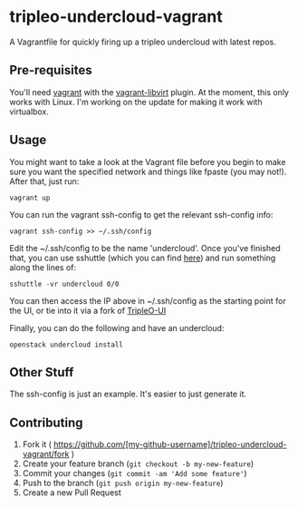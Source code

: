# tripleo-undercloud-vagrant
A Vagrantfile for quickly firing up a tripleo undercloud with latest repos.

## Pre-requisites

You'll need [vagrant](https://github.com/hashicorp/vagrant) with the [vagrant-libvirt](https://github.com/vagrant-libvirt/vagrant-libvirt) plugin.  At the moment, this only works with Linux.  I'm working on the update for making it work with virtualbox.

## Usage

You might want to take a look at the Vagrant file before you begin to make sure you want the specified network and things like fpaste (you may not!).   After that, just run:
```
vagrant up
```
You can run the vagrant ssh-config to get the relevant ssh-config info:
```
vagrant ssh-config >> ~/.ssh/config
```
Edit the ~/.ssh/config to be the name 'undercloud'. Once you've finished that, you can use sshuttle (which you can find [here](https://github.com/sshuttle/sshuttle)) and run something along the lines of:
```
sshuttle -vr undercloud 0/0
```
You can then access the IP above in ~/.ssh/config as the starting point for the UI, or tie into it via a fork of [TripleO-UI](https://github.com/knowncitizen/tripleo-ui)

Finally, you can do the following and have an undercloud:
```
openstack undercloud install
```

## Other Stuff

The ssh-config is just an example.  It's easier to just generate it.

## Contributing

1. Fork it ( https://github.com/[my-github-username]/tripleo-undercloud-vagrant/fork )
2. Create your feature branch (`git checkout -b my-new-feature`)
3. Commit your changes (`git commit -am 'Add some feature'`)
4. Push to the branch (`git push origin my-new-feature`)
5. Create a new Pull Request
